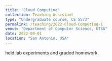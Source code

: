 ```yaml
---
title: "Cloud Computing"
collection: Teaching Assistant 
type: "Undergraduate course, CS 5573"
permalink: /teaching/2022-Cloud-Computing-1
venue: "Department of Computer Science, UTSA"
date: 2022-09-01
location: "San Antonio, USA"
---
```


held lab experiments and graded homework.
